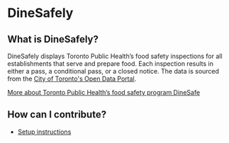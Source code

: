 # DineSafely

## What is DineSafely?

DineSafely displays Toronto Public Health’s food safety inspections for all establishments that serve and prepare food. Each inspection results in either a pass, a conditional pass, or a closed notice. The data is sourced from the [City of Toronto's Open Data Portal](https://open.toronto.ca/).

[More about Toronto Public Health’s food safety program DineSafe](https://www.toronto.ca/community-people/health-wellness-care/health-programs-advice/food-safety/dinesafe/about-dinesafe/)

## How can I contribute?

* [Setup instructions](docs/setup.md)